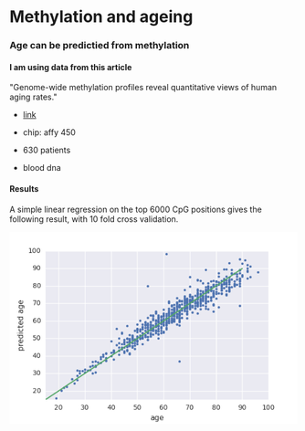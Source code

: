 # Methylation and ageing

### Age can be predictied from methylation 

#### I am using data from this article
 
"Genome-wide methylation profiles reveal quantitative views of human aging rates."

- [link](https://www.ncbi.nlm.nih.gov/pubmed/23177740?dopt=Abstract)

- chip: affy 450
- 630 patients
- blood dna


#### Results

A simple linear regression on the top 6000 CpG positions gives the following result, with 10 fold cross validation.

![alt text](imgs/corr.png " Correlation ")
